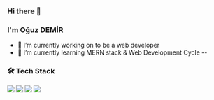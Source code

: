 

<!--
**mechanicworld/mechanicworld** is a ✨ _special_ ✨ repository because its `README.md` (this file) appears on your GitHub profile.

Here are some ideas to get you started:



- 👯 I’m looking to collaborate on ...
- 🤔 I’m looking for help with ...
- 💬 Ask me about ...
- 📫 How to reach me: ...
- 😄 Pronouns: ...
- ⚡ Fun fact: ...
-->

### Hi there 👋
### I'm Oğuz DEMİR


- 🔭 I’m currently working on to be a web developer
- 🌱 I’m currently learning MERN stack & Web Development Cycle
--
### 🛠  Tech Stack
<img src="https://img.shields.io/badge/-node.js-green"></img>
<img src="https://img.shields.io/badge/-javascript-f0da50"></img>
<img src="https://img.shields.io/badge/-mongoDB-brightgreen"></img>
<img src="https://img.shields.io/badge/-python-blue"></img>

